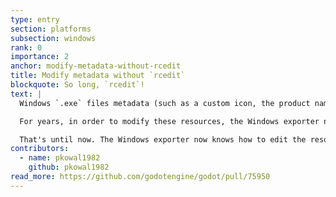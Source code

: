 ```yaml
---
type: entry
section: platforms
subsection: windows
rank: 0
importance: 2
anchor: modify-metadata-without-rcedit
title: Modify metadata without `rcedit`
blockquote: So long, `rcedit`!
text: |
  Windows `.exe` files metadata (such as a custom icon, the product name, and the company information) is stored internally as "resources".

  For years, in order to modify these resources, the Windows exporter needed to access an external Windows program: [`rcedit`](https://github.com/electron/rcedit). That made it really difficult to export for Windows on a non-Windows machine.

  That's until now. The Windows exporter now knows how to edit the resources natively. It means you can edit Windows export metadata without an hitch, on every platform.
contributors:
  - name: pkowal1982
    github: pkowal1982
read_more: https://github.com/godotengine/godot/pull/75950
---
```

